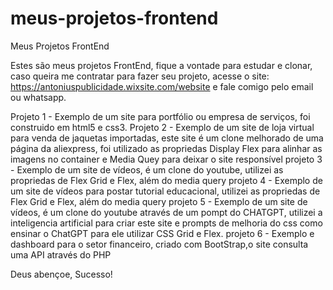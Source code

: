 # meus-projetos-frontend
Meus Projetos FrontEnd

Estes são meus projetos FrontEnd, fique a vontade para estudar e clonar, caso queira me contratar para fazer seu projeto, acesse o site: https://antoniuspublicidade.wixsite.com/website e fale comigo pelo email ou whatsapp. 

Projeto 1 - Exemplo de um site para portfólio ou empresa de serviços, foi construido em html5 e css3. 
Projeto 2 - Exemplo de um site de loja virtual para venda de jaquetas importadas, este site é um clone melhorado de uma página da aliexpress, foi utilizado as propriedas Display Flex para alinhar as imagens no container e Media Quey para deixar o site responsível 
projeto 3 - Exemplo de um site de vídeos, é um clone do youtube, utilizei as propriedas de Flex Grid e Flex, além do media query 
projeto 4 - Exemplo de um site de vídeos para postar tutorial educacional, utilizei as propriedas de Flex Grid e Flex, além do media query
projeto 5 - Exemplo de um site de vídeos, é um clone do youtube através de um pompt do CHATGPT, utilizei a inteligencia artificial para criar este site e prompts de melhoria do css como ensinar o ChatGPT para ele utilizar CSS Grid e Flex. 
projeto 6 - Exemplo e dashboard para o setor financeiro, criado com BootStrap,o site consulta uma API através do PHP 



Deus abençoe, Sucesso! 
